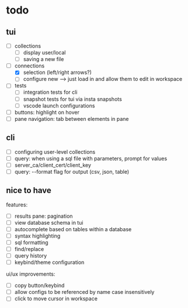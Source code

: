 # todo

## tui
- [ ] collections
  - [ ] display user/local
  - [ ] saving a new file
- [ ] connections
  - [X] selection (left/right arrows?)
  - [ ] configure new --> just load in and allow them to edit in workspace
- [ ] tests
  - [ ] integration tests for cli
  - [ ] snapshot tests for tui via insta snapshots
  - [ ] vscode launch configurations
- [ ] buttons: highlight on hover
- [ ] pane navigation: tab between elements in pane

## cli
- [ ] configuring user-level collections
- [ ] query: when using a sql file with parameters, prompt for values
- [ ] server_ca/client_cert/client_key
- [ ] query: --format flag for output (csv, json, table)

## nice to have

features:
- [ ] results pane: pagination
- [ ] view database schema in tui
- [ ] autocomplete based on tables within a database
- [ ] syntax highlighting
- [ ] sql formatting
- [ ] find/replace
- [ ] query history
- [ ] keybind/theme configuration

ui/ux improvements:
- [ ] copy button/keybind
- [ ] allow configs to be referenced by name case insensitively
- [ ] click to move cursor in workspace